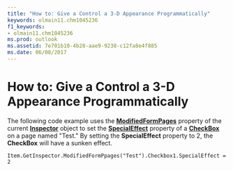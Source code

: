 ```yaml
---
title: "How to: Give a Control a 3-D Appearance Programmatically"
keywords: olmain11.chm1045236
f1_keywords:
- olmain11.chm1045236
ms.prod: outlook
ms.assetid: 7e701b10-4b28-aae9-9238-c12fa8e4f885
ms.date: 06/08/2017
---
```



# How to: Give a Control a 3-D Appearance Programmatically

The following code example uses the **[ModifiedFormPages](inspector-modifiedformpages-property-outlook.md)** property of the current **[Inspector](inspector-object-outlook.md)** object to set the **[SpecialEffect](checkbox-specialeffect-property-outlook-forms-script.md)** property of a **[CheckBox](checkbox-object-outlook-forms-script.md)** on a page named "Test." By setting the **SpecialEffect** property to 2, the **CheckBox** will have a sunken effect.


```
Item.GetInspector.ModifiedFormPpages("Test").Checkbox1.SpecialEffect = 2
```


